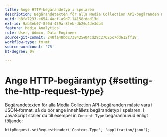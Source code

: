 ```yaml
---
title: Ange HTTP-begärandetyp i spelaren
description: Begärandetexten för alla Media Collection API-begäranden måste vara i JSON-format. Lär dig hur du ställer in innehållets begärandetyp i spelaren.
uuid: b8fa7233-e654-4acf-a9d7-14158cded13e
exl-id: 9ab3eb07-8f0d-4f9a-8feb-db20c4de3db4
feature: Media Analytics
role: User, Admin, Data Engineer
source-git-commit: 240fa48bdc738425e04cd29c27625c7dd612ff18
workflow-type: tm+mt
source-wordcount: '75'
ht-degree: 0%

---
```


# Ange HTTP-begärantyp {#setting-the-http-request-type}

Begärandetexten för alla Media Collection API-begäranden måste vara i JSON-format, så du bör ange innehållets begärandetyp i spelaren. I JavaScript ställer du till exempel in `Content-Type` begäranhuvud enligt följande:

```
httpRequest.setRequestHeader('Content-Type', 'application/json'); 
```
